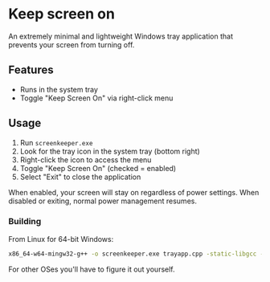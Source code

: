 # Keep screen on
An extremely minimal and lightweight Windows tray application that prevents your screen from turning off.

## Features
- Runs in the system tray
- Toggle "Keep Screen On" via right-click menu

## Usage
1. Run `screenkeeper.exe`
2. Look for the tray icon in the system tray (bottom right)
3. Right-click the icon to access the menu
4. Toggle "Keep Screen On" (checked = enabled)
5. Select "Exit" to close the application

When enabled, your screen will stay on regardless of power settings. When disabled or exiting, normal power management resumes.

### Building
From Linux for 64-bit Windows:
```bash
x86_64-w64-mingw32-g++ -o screenkeeper.exe trayapp.cpp -static-libgcc -static-libstdc++ -luser32 -lshell32 -mwindows
```
For other OSes you'll have to figure it out yourself.